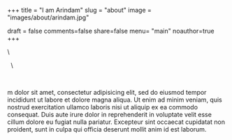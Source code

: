 +++
title = "I am Arindam"
slug = "about"
image = "images/about/arindam.jpg"

draft = false
comments=false
share=false
menu= "main"
noauthor=true
+++

\ 

&nbsp;
\ 

&nbsp;

m dolor sit amet, consectetur adipisicing elit, sed do eiusmod
tempor incididunt ut labore et dolore magna aliqua. Ut enim ad minim veniam,
quis nostrud exercitation ullamco laboris nisi ut aliquip ex ea commodo
consequat. Duis aute irure dolor in reprehenderit in voluptate velit esse
cillum dolore eu fugiat nulla pariatur. Excepteur sint occaecat cupidatat non
proident, sunt in culpa qui officia deserunt mollit anim id est laborum.